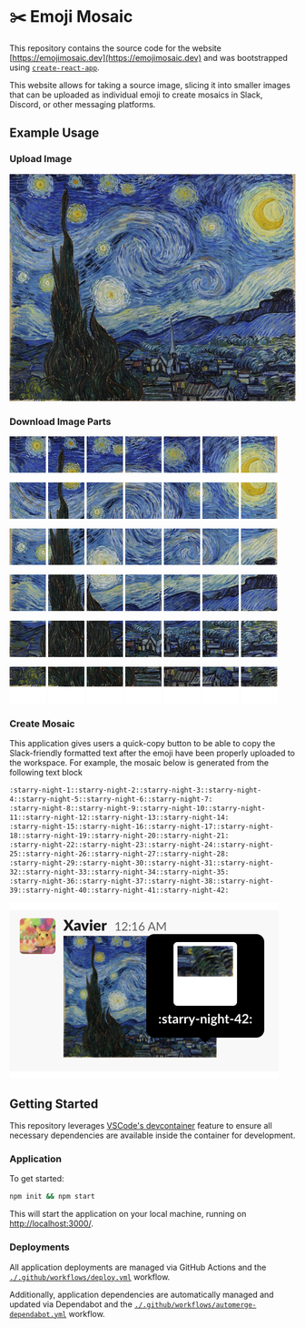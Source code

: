 # ✂️ Emoji Mosaic

This repository contains the source code for the website [https://emojimosaic.dev](https://emojimosaic.dev) and was bootstrapped using [`create-react-app`](https://github.com/facebook/create-react-app).

This website allows for taking a source image, slicing it into smaller images that can be uploaded as individual emoji to create mosaics in Slack, Discord, or other messaging platforms.

## Example Usage

### Upload Image

![](./assets/readme/starry-night.jpeg)

### Download Image Parts

![](./assets/readme/starry-night/starry-night-1.png) ![](./assets/readme/starry-night/starry-night-2.png) ![](./assets/readme/starry-night/starry-night-3.png) ![](./assets/readme/starry-night/starry-night-4.png) ![](./assets/readme/starry-night/starry-night-5.png) ![](./assets/readme/starry-night/starry-night-6.png) ![](./assets/readme/starry-night/starry-night-7.png)

![](./assets/readme/starry-night/starry-night-8.png) ![](./assets/readme/starry-night/starry-night-9.png) ![](./assets/readme/starry-night/starry-night-10.png) ![](./assets/readme/starry-night/starry-night-11.png) ![](./assets/readme/starry-night/starry-night-12.png) ![](./assets/readme/starry-night/starry-night-13.png) ![](./assets/readme/starry-night/starry-night-14.png)

![](./assets/readme/starry-night/starry-night-15.png) ![](./assets/readme/starry-night/starry-night-16.png) ![](./assets/readme/starry-night/starry-night-17.png) ![](./assets/readme/starry-night/starry-night-18.png) ![](./assets/readme/starry-night/starry-night-19.png) ![](./assets/readme/starry-night/starry-night-20.png) ![](./assets/readme/starry-night/starry-night-21.png)

![](./assets/readme/starry-night/starry-night-22.png) ![](./assets/readme/starry-night/starry-night-23.png) ![](./assets/readme/starry-night/starry-night-24.png) ![](./assets/readme/starry-night/starry-night-25.png) ![](./assets/readme/starry-night/starry-night-26.png) ![](./assets/readme/starry-night/starry-night-27.png) ![](./assets/readme/starry-night/starry-night-28.png)

![](./assets/readme/starry-night/starry-night-29.png) ![](./assets/readme/starry-night/starry-night-30.png) ![](./assets/readme/starry-night/starry-night-31.png) ![](./assets/readme/starry-night/starry-night-32.png) ![](./assets/readme/starry-night/starry-night-33.png) ![](./assets/readme/starry-night/starry-night-34.png) ![](./assets/readme/starry-night/starry-night-35.png)

![](./assets/readme/starry-night/starry-night-36.png) ![](./assets/readme/starry-night/starry-night-37.png) ![](./assets/readme/starry-night/starry-night-38.png) ![](./assets/readme/starry-night/starry-night-39.png) ![](./assets/readme/starry-night/starry-night-40.png) ![](./assets/readme/starry-night/starry-night-41.png) ![](./assets/readme/starry-night/starry-night-42.png)

### Create Mosaic

This application gives users a quick-copy button to be able to copy the Slack-friendly formatted text after the emoji have been properly uploaded to the workspace. For example, the mosaic below is generated from the following text block

```
:starry-night-1::starry-night-2::starry-night-3::starry-night-4::starry-night-5::starry-night-6::starry-night-7:
:starry-night-8::starry-night-9::starry-night-10::starry-night-11::starry-night-12::starry-night-13::starry-night-14:
:starry-night-15::starry-night-16::starry-night-17::starry-night-18::starry-night-19::starry-night-20::starry-night-21:
:starry-night-22::starry-night-23::starry-night-24::starry-night-25::starry-night-26::starry-night-27::starry-night-28:
:starry-night-29::starry-night-30::starry-night-31::starry-night-32::starry-night-33::starry-night-34::starry-night-35:
:starry-night-36::starry-night-37::starry-night-38::starry-night-39::starry-night-40::starry-night-41::starry-night-42:
```

![](./assets/readme/slack.png)

## Getting Started

This repository leverages [VSCode's devcontainer](https://code.visualstudio.com/docs/remote/containers) feature to ensure all necessary dependencies are available inside the container for development.

### Application

To get started:

```bash
npm init && npm start
```

This will start the application on your local machine, running on [http://localhost:3000/](http://localhost:3000).

### Deployments

All application deployments are managed via GitHub Actions and the [`./.github/workflows/deploy.yml`](./.github/workflows/deploy.yml) workflow.

Additionally, application dependencies are automatically managed and updated via Dependabot and the [`./.github/workflows/automerge-dependabot.yml`](./.github/workflows/automerge-dependabot.yml) workflow.
